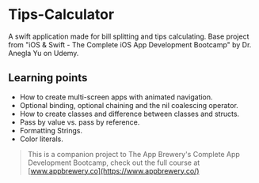 # Tips-Calculator
A swift application made for bill splitting and tips calculating. Base project from "iOS &amp; Swift - The Complete iOS App Development Bootcamp" by Dr. Anegla Yu on Udemy.

## Learning points

* How to create multi-screen apps with animated navigation.
* Optional binding, optional chaining and the nil coalescing operator.
* How to create classes and difference between classes and structs. 
* Pass by value vs. pass by reference. 
* Formatting Strings. 
* Color literals.

>This is a companion project to The App Brewery's Complete App Development Bootcamp, check out the full course at [www.appbrewery.co](https://www.appbrewery.co/)
